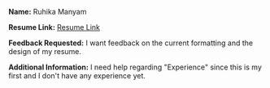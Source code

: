 **Name:** Ruhika Manyam

**Resume Link:** [Resume Link](resumes/ruhika-manyam/Ruhika_Manyam.pdf)

**Feedback Requested:** I want feedback on the current formatting and the design of my resume.

**Additional Information:** I need help regarding "Experience" since this is my first and I don't have any experience yet.
